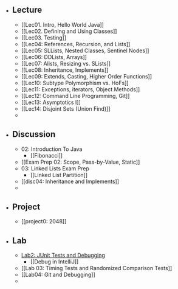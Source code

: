- ## Lecture
	- [[Lec01. Intro, Hello World Java]]
	- [[Lec02. Defining and Using Classes]]
	- [[Lec03. Testing]]
	- [[Lec04: References, Recursion, and Lists]]
	- [[Lec05: SLLists, Nested Classes, Sentinel Nodes]]
	- [[Lec06: DDLists, Arrays]]
	- [[Lec07: Alists, Resizing vs. SLists]]
	- [[Lec08: Inheritance, Implements]]
	- [[Lec09: Extends, Casting, Higher Order Functions]]
	- [[Lec10: Subtype Polymorphism vs. HoFs]]
	- [[Lec11: Exceptions, iterators, Object Methods]]
	- [[Lec12: Command Line Programming, Git]]
	- [[Lec13: Asymptotics I]]
	- [[Lec14: Disjoint Sets (Union Find)]]
	-
- ## Discussion
	- 02: Introduction To Java
		- [[Fibonacci]]
	- [[Exam Prep 02: Scope, Pass-by-Value, Static]]
	- 03: Linked Lists Exam Prep
		- [[Linked List Partition]]
	- [[disc04: Inheritance and Implements]]
	-
- ## Project
	- [[project0: 2048]]
- ## Lab
	- [Lab2: JUnit Tests and Debugging](https://sp21.datastructur.es/materials/lab/lab2/lab2)
		- [[Debug in IntelliJ]]
	- [[Lab 03: Timing Tests and Randomized Comparison Tests]]
	- [[Lab04: Git and Debugging]]
	-